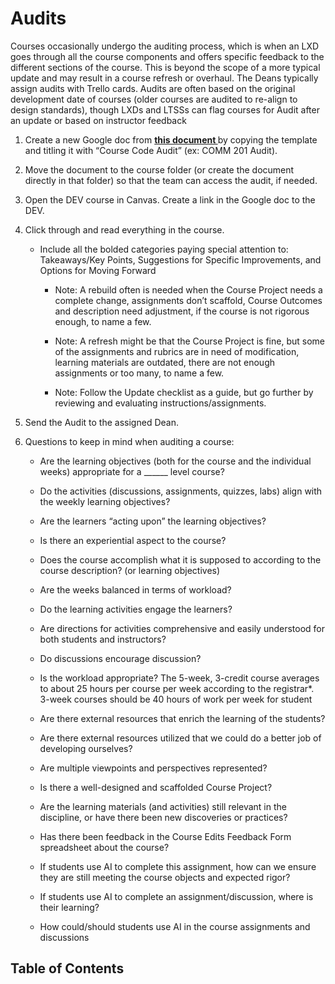 # Audits



Courses occasionally undergo the auditing process, which is when an LXD goes through all the course components and offers specific feedback to the different sections of the course. This is beyond the scope of a more typical update and may result in a course refresh or overhaul. The Deans typically assign audits with Trello cards. Audits are often based on the original development date of courses (older courses are audited to re-align to design standards), though LXDs and LTSSs can flag courses for Audit after an update or based on instructor feedback
  

1. Create a new Google doc from **[this document ](https://docs.google.com/document/d/1wtcodQMxWw0HmuhsmRAD0a_azQbQEZRoi4EdPwbio6w/edit)** by copying the template and titling it with  “Course Code Audit” (ex: COMM 201 Audit). 

2. Move the document to the course folder (or create the document directly in that folder) so that the team can access the audit, if needed. 

3. Open the DEV course in Canvas. Create a link in the Google doc to the DEV. 

4. Click through and read everything in the course.
      
   - Include all the bolded categories paying special attention to: Takeaways/Key Points, Suggestions for Specific Improvements, and Options for Moving Forward 

        - Note: A rebuild often is needed when the Course Project needs a complete change, assignments don’t scaffold, Course Outcomes and description need adjustment, if the course is not rigorous enough, to name a few.
          
        - Note: A refresh might be that the Course Project is fine, but some of the assignments and rubrics are in need of modification, learning materials are outdated, there are not enough assignments or too many, to name a few.
      
        - Note: Follow the Update checklist as a guide, but go further by reviewing and evaluating instructions/assignments.

5. Send the Audit to the assigned Dean.

6. Questions to keep in mind when auditing a course:

   - Are the learning objectives (both for the course and the individual weeks) appropriate for a ______ level course?

   - Do the activities (discussions, assignments, quizzes, labs) align with the weekly learning objectives?

   - Are the learners “acting upon” the learning objectives?

   - Is there an experiential aspect to the course?

   - Does the course accomplish what it is supposed to according to the course description? (or learning objectives)

   - Are the weeks balanced in terms of workload?

   - Do the learning activities engage the learners?

   - Are directions for activities comprehensive and easily understood for both students and instructors?

   - Do discussions encourage discussion?

   - Is the workload appropriate?  The 5-week, 3-credit course averages to about 25 hours per course per week according to the registrar*. 3-week courses should be 40 hours of work per week for student

   - Are there external resources that enrich the learning of the students?

   - Are there external resources utilized that we could do a better job of developing ourselves?

   - Are multiple viewpoints and perspectives represented?

   - Is there a well-designed and scaffolded Course Project?

   - Are the learning materials (and activities) still relevant in the discipline, or have there been new discoveries or practices?

   - Has there been feedback in the Course Edits Feedback Form spreadsheet about the course?

   - If students use AI to complete this assignment, how can we ensure they are still meeting the course objects and expected rigor?

   - If students use AI to complete an assignment/discussion, where is their learning?

   - How could/should students use AI in the course assignments and discussions

## Table of Contents
<toc></toc>